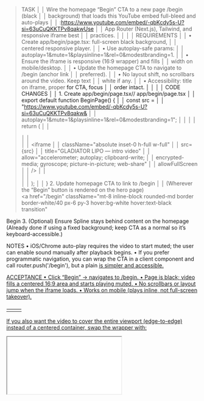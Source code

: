  > TASK                                                                 │
│   Wire the homepage “Begin” CTA to a new page /begin (black            │
│   background) that loads this YouTube embed full-bleed and auto-plays  │
│   :https://www.youtube.com/embed/-qbKcdy5s-U?si=63uCuQKKTPv8qakwUse    │
│   App Router (Next.js), Tailwind, and responsive iframe best           │
│   practices.                                                           │
│                                                                        │
│   REQUIREMENTS                                                         │
│       •    Create app/begin/page.tsx: full-screen black background,    │
│   centered responsive player.                                          │
│       •    Use autoplay-safe params:                                   │
│   autoplay=1&mute=1&playsinline=1&rel=0&modestbranding=1.              │
│       •    Ensure the iframe is responsive (16:9 wrapper) and fills    │
│   width on mobile/desktop.                                             │
│       •    Update the homepage CTA to navigate to /begin (anchor link  │
│   preferred).                                                          │
│       •    No layout shift, no scrollbars around the video. Keep text  │
│   white if any.                                                        │
│       •    Accessibility: title on iframe, proper <a> for CTA, focus   │
│   order intact.                                                        │
│                                                                        │
│   CODE CHANGES                                                         │
│       1.    Create app/begin/page.tsx// app/begin/page.tsx             │
│   export default function BeginPage() {                                │
│     const src =                                                        │
│       "https://www.youtube.com/embed/-qbKcdy5s-U?si=63uCuQKKTPv8qakw&  │
│   autoplay=1&mute=1&playsinline=1&rel=0&modestbranding=1";             │
│                                                                        │
│     return (                                                           │
│       <main className="min-h-[100svh] bg-black text-white flex         │
│   items-center justify-center p-0">                                    │
│         <div className="relative w-full max-w-6xl aspect-video">       │
│           <iframe                                                      │
│             className="absolute inset-0 h-full w-full"                 │
│             src={src}                                                  │
│             title="GLADIATOR LIPO — intro video"                       │
│             allow="accelerometer; autoplay; clipboard-write;           │
│   encrypted-media; gyroscope; picture-in-picture; web-share"           │
│             allowFullScreen                                            │
│           />                                                           │
│         </div>                                                         │
│       </main>                                                          │
│     );                                                                 │
│   }    2.    Update homepage CTA to link to /begin                     │
│   (Wherever the “Begin” button is rendered on the hero page)  
<a
  href="/begin"
  className="mt-8 inline-block rounded-md border border-white/40 px-6 py-3 hover:bg-white hover:text-black transition"
>
  Begin
</a>
	3.	(Optional) Ensure Spline stays behind content on the homepage
(Already done if using a fixed background; keep CTA as a normal <a> so it’s keyboard-accessible.)

NOTES
	•	iOS/Chrome auto-play requires the video to start muted; the user can enable sound manually after playback begins.
	•	If you prefer programmatic navigation, you can wrap the CTA in a client component and call router.push('/begin'), but a plain <a href="/begin"> is simpler and accessible.

ACCEPTANCE
	•	Click “Begin” → navigates to /begin.
	•	Page is black; video fills a centered 16:9 area and starts playing muted.
	•	No scrollbars or layout jump when the iframe loads.
	•	Works on mobile (plays inline, not full-screen takeover).

⸻

If you also want the video to cover the entire viewport (edge-to-edge) instead of a centered container, swap the wrapper with:
<main className="min-h-[100svh] bg-black">
  <div className="fixed inset-0">
    <iframe
      className="absolute inset-0 h-full w-full"
      src={src}
      title="GLADIATOR LIPO — intro video"
      allow="accelerometer; autoplay; clipboard-write; encrypted-media; gyroscope; picture-in-picture; web-share"
      allowFullScreen
    />
  </div>
</main>